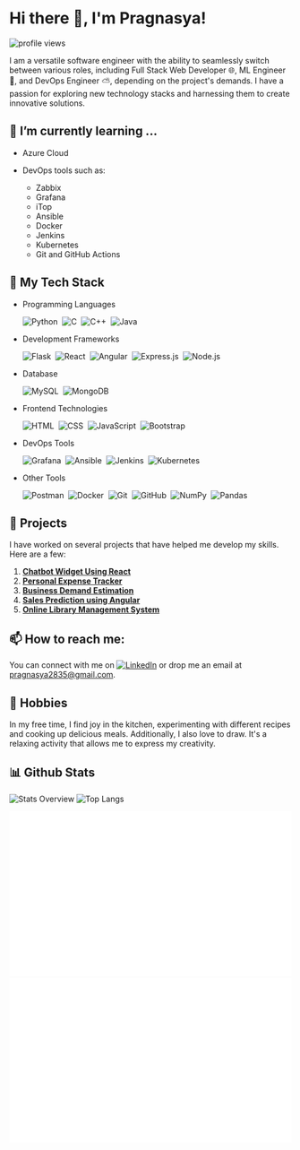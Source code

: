 # Hi there 👋, I'm Pragnasya!

![profile views](https://komarev.com/ghpvc/?username=pragzz1238&style=plastic&label=views)

I am a versatile software engineer with the ability to seamlessly switch between various roles, including Full Stack Web Developer 🌐, ML Engineer 🤖, and DevOps Engineer ⛅, depending on the project's demands. I have a passion for exploring new technology stacks and harnessing them to create innovative solutions.


## 🌱 I’m currently learning ...

- Azure Cloud
- DevOps tools such as:
  
    - Zabbix
    - Grafana
    - iTop
    - Ansible
    - Docker
    - Jenkins
    - Kubernetes
    - Git and GitHub Actions

## 💼 My Tech Stack

- Programming Languages
  
  ![Python](https://img.shields.io/badge/-Python-05122A?style=flat&logo=python&logoColor=yellow)&nbsp;
  ![C](https://img.shields.io/badge/-C-05122A?style=flat&logo=C&logoColor=blue)&nbsp;
  ![C++](https://img.shields.io/badge/-C++-05122A?style=flat&logo=C%2B%2B&logoColor=00599C)&nbsp;
  ![Java](https://img.shields.io/badge/Java-05122A?style=flat&logo=openjdk&logoColor=white)&nbsp;

- Development Frameworks

  ![Flask](https://img.shields.io/badge/-Flask-05122A?style=flat&logo=flask)&nbsp;
  ![React](https://img.shields.io/badge/-React-05122A?style=flat&logo=react)&nbsp;
  ![Angular](https://img.shields.io/badge/-Angular-05122A?style=flat&logo=angular&logoColor=red)&nbsp;
  ![Express.js](https://img.shields.io/badge/-Express.js-05122A?style=flat&logo=express)&nbsp;
  ![Node.js](https://img.shields.io/badge/-Node.js-05122A?style=flat&logo=node.js)&nbsp;

- Database
  
  ![MySQL](https://img.shields.io/badge/-MySQL-05122A?style=flat&logo=mysql)&nbsp;
  ![MongoDB](https://img.shields.io/badge/-MongoDB-05122A?style=flat&logo=mongodb)&nbsp;

- Frontend Technologies
  
  ![HTML](https://img.shields.io/badge/-HTML-05122A?style=flat&logo=HTML5)&nbsp;
  ![CSS](https://img.shields.io/badge/-CSS-05122A?style=flat&logo=CSS3&logoColor=1572B6)&nbsp;
  ![JavaScript](https://img.shields.io/badge/-JavaScript-05122A?style=flat&logo=javascript)&nbsp;
  ![Bootstrap](https://img.shields.io/badge/-Bootstrap-05122A?style=flat&logo=bootstrap&logoColor=563D7C)

- DevOps Tools
  
  ![Grafana](https://img.shields.io/badge/-Grafana-05122A?style=flat&logo=grafana)&nbsp;
  ![Ansible](https://img.shields.io/badge/-Ansible-05122A?style=flat&logo=ansible)&nbsp;
  ![Jenkins](https://img.shields.io/badge/-Jenkins-05122A?style=flat&logo=jenkins)&nbsp;
  ![Kubernetes](https://img.shields.io/badge/-Kubernetes-05122A?style=flat&logo=kubernetes)

- Other Tools
  
  ![Postman](https://img.shields.io/badge/-Postman-05122A?style=flat&logo=postman)&nbsp;
  ![Docker](https://img.shields.io/badge/-Docker-05122A?style=flat&logo=docker)&nbsp;
  ![Git](https://img.shields.io/badge/-Git-05122A?style=flat&logo=git)&nbsp;
  ![GitHub](https://img.shields.io/badge/-GitHub-05122A?style=flat&logo=github)&nbsp;
  ![NumPy](https://img.shields.io/badge/Numpy%20-%23013243.svg?&style=flat&logo=numpy)&nbsp;
  ![Pandas](https://img.shields.io/badge/Pandas%20-%23150458.svg?&style=flat&logo=pandas)&nbsp;



## 🎯 Projects

I have worked on several projects that have helped me develop my skills. Here are a few:

1. [**Chatbot Widget Using React**](https://github.com/pragzz1238/Chatbot-Widget-using-React)
2. [**Personal Expense Tracker**](https://github.com/pragzz1238/Personal-Expense-Tracker)
3. [**Business Demand Estimation**](https://github.com/pragzz1238/Business-Demand-Prediction-Using-Classification-Based-Predicition-Model)
4. [**Sales Prediction using Angular**](https://github.com/pragzz1238/Sales-Prediction-using-Angular-Flask-and-ML)
5. [**Online Library Management System**](https://github.com/pragzz1238/Online-Library-Management-System)

## 📫 How to reach me:
You can connect with me on [![LinkedIn](https://img.shields.io/badge/-LinkedIn-1e90ff?style=flat&logo=linkedin&logoColor=white)](https://www.linkedin.com/in/pragnasya-s-5aa603209)
 or drop me an email at pragnasya2835@gmail.com.

## 🎨 Hobbies

In my free time, I find joy in the kitchen, experimenting with different recipes and cooking up delicious meals. Additionally, I also love to draw. It's a relaxing activity that allows me to express my creativity.

## 📊 Github Stats
![Stats Overview](https://github-readme-stats.vercel.app/api?username=pragzz1238&show_icons=true&theme=transparent)
![Top Langs](https://github-readme-stats.vercel.app/api/top-langs/?username=anuraghazra&size_weight=0.5&count_weight=0.5&theme=transparent)

<a href='https://github.com/pragzz1238/github-stats-transparent'>
  
![Stats Overview](https://raw.githubusercontent.com/pragzz1238/github-stats-transparent/output/generated/overview.svg)
![Most Used Languages](https://raw.githubusercontent.com/pragzz1238/github-stats-transparent/output/generated/languages.svg)

</a>
